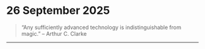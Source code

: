 # 26 September 2025

> “Any sufficiently advanced technology is indistinguishable from magic.” – Arthur C. Clarke

---

